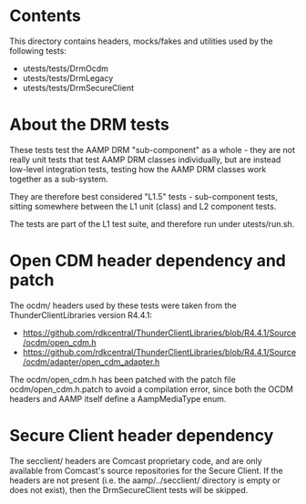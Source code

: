 # Contents

This directory contains headers, mocks/fakes and utilities used by the following tests:

- utests/tests/DrmOcdm
- utests/tests/DrmLegacy
- utests/tests/DrmSecureClient

# About the DRM tests

These tests test the AAMP DRM "sub-component" as a whole - they are not really unit tests
that test AAMP DRM classes individually, but are instead low-level integration tests,
testing how the AAMP DRM classes work together as a sub-system.

They are therefore best considered "L1.5" tests - sub-component tests, sitting somewhere
between the L1 unit (class) and L2 component tests.

The tests are part of the L1 test suite, and therefore run under utests/run.sh.

# Open CDM header dependency and patch

The ocdm/ headers used by these tests were taken from the ThunderClientLibraries
version R4.4.1:

- https://github.com/rdkcentral/ThunderClientLibraries/blob/R4.4.1/Source/ocdm/open_cdm.h
- https://github.com/rdkcentral/ThunderClientLibraries/blob/R4.4.1/Source/ocdm/adapter/open_cdm_adapter.h

The ocdm/open_cdm.h has been patched with the patch file ocdm/open_cdm.h.patch to avoid a
compilation error, since both the OCDM headers and AAMP itself define a AampMediaType enum.

# Secure Client header dependency

The secclient/ headers are Comcast proprietary code, and are only available from Comcast's source
repositories for the Secure Client.  If the headers are not present (i.e. the aamp/../secclient/ directory
is empty or does not exist), then the DrmSecureClient tests will be skipped.
